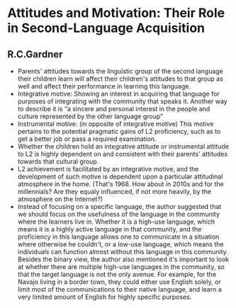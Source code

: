 Attitudes and Motivation: Their Role in Second-Language Acquisition
===================================================================

R.C.Gardner
-----------
* Parents' attitudes towards the linguistic group of the second language their children learn will affect their children's attitudes to that group as well and affect their performance in learning this language.
* Integrative motive: Showing an interest in acquiring that language for purposes of integrating with the community that speaks it. Another way to describe it is "a sincere and personal interest in the people and culture represented by the other language group"
* Instrumental motive: (in opposite of integrative motive) This motive pertains to the potential pragmatic gains of L2 proficiency, such as to get a better job or pass a required examination.
* Whether the children hold an integrative attitude or instrumental attitude to L2 is highly dependent on and consistent with their parents' attitudes towards that cultural group.
* L2 achievement is facilitated by an integrative motive, and the development of such motive is dependent upon a particular attitudinal atmosphere in the home. (That's 1968. How about in 2010s and for the millennials? Are they equaly influenced, if not more heavily, by the atmosphere on the Internet?)
* Instead of focusing on a specific language, the author suggested that we should focus on the usefulness of the language in the community where the learners live in. Whether it is a high-use language, which means it is a highly active language in that community, and the proficiency in this language allows one to communicate in a situation where otherwise he couldn't, or a low-use language, which means the individuals can function almost without this language in this community. Besides the binary view, the author also mentioned it's important to look at whether there are multiple high-use languages in the community, so that the target language is not the only avenue. For example, for the Navajo living in a border town, they could either use English solely, or limit most of the communications to their native language, and learn a very limited amount of English for highly specific purposes.
